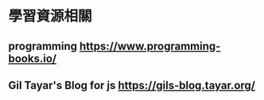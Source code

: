 # 學習資源相關

## programming <https://www.programming-books.io/>
## Gil Tayar's Blog for js <https://gils-blog.tayar.org/>